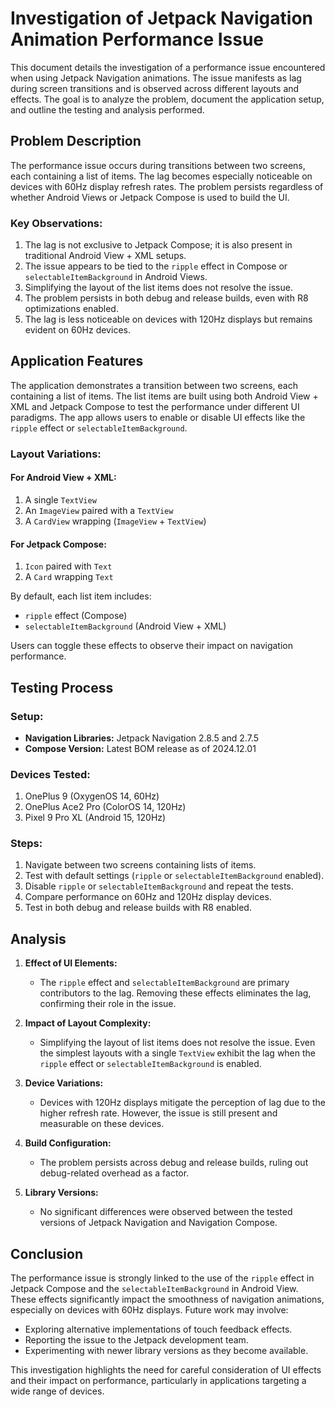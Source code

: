 # Investigation of Jetpack Navigation Animation Performance Issue

This document details the investigation of a performance issue encountered when using Jetpack Navigation animations. The issue manifests as lag during screen transitions and is observed across different layouts and effects. The goal is to analyze the problem, document the application setup, and outline the testing and analysis performed.

## Problem Description

The performance issue occurs during transitions between two screens, each containing a list of items. The lag becomes especially noticeable on devices with 60Hz display refresh rates. The problem persists regardless of whether Android Views or Jetpack Compose is used to build the UI.

### Key Observations:
1. The lag is not exclusive to Jetpack Compose; it is also present in traditional Android View + XML setups.
2. The issue appears to be tied to the `ripple` effect in Compose or `selectableItemBackground` in Android Views.
3. Simplifying the layout of the list items does not resolve the issue.
4. The problem persists in both debug and release builds, even with R8 optimizations enabled.
5. The lag is less noticeable on devices with 120Hz displays but remains evident on 60Hz devices.

## Application Features

The application demonstrates a transition between two screens, each containing a list of items. The list items are built using both Android View + XML and Jetpack Compose to test the performance under different UI paradigms. The app allows users to enable or disable UI effects like the `ripple` effect or `selectableItemBackground`.

### Layout Variations:
#### For Android View + XML:
1. A single `TextView`
2. An `ImageView` paired with a `TextView`
3. A `CardView` wrapping (`ImageView` + `TextView`)

#### For Jetpack Compose:
1. `Icon` paired with `Text`
2. A `Card` wrapping `Text`

By default, each list item includes:
- `ripple` effect (Compose)
- `selectableItemBackground` (Android View + XML)

Users can toggle these effects to observe their impact on navigation performance.

## Testing Process

### Setup:
- **Navigation Libraries:** Jetpack Navigation 2.8.5 and 2.7.5
- **Compose Version:** Latest BOM release as of 2024.12.01

### Devices Tested:
1. OnePlus 9 (OxygenOS 14, 60Hz)
2. OnePlus Ace2 Pro (ColorOS 14, 120Hz)
3. Pixel 9 Pro XL (Android 15, 120Hz)

### Steps:
1. Navigate between two screens containing lists of items.
2. Test with default settings (`ripple` or `selectableItemBackground` enabled).
3. Disable `ripple` or `selectableItemBackground` and repeat the tests.
4. Compare performance on 60Hz and 120Hz display devices.
5. Test in both debug and release builds with R8 enabled.

## Analysis

1. **Effect of UI Elements:**
    - The `ripple` effect and `selectableItemBackground` are primary contributors to the lag. Removing these effects eliminates the lag, confirming their role in the issue.

2. **Impact of Layout Complexity:**
    - Simplifying the layout of list items does not resolve the issue. Even the simplest layouts with a single `TextView` exhibit the lag when the `ripple` effect or `selectableItemBackground` is enabled.

3. **Device Variations:**
    - Devices with 120Hz displays mitigate the perception of lag due to the higher refresh rate. However, the issue is still present and measurable on these devices.

4. **Build Configuration:**
    - The problem persists across debug and release builds, ruling out debug-related overhead as a factor.

5. **Library Versions:**
    - No significant differences were observed between the tested versions of Jetpack Navigation and Navigation Compose.

## Conclusion

The performance issue is strongly linked to the use of the `ripple` effect in Jetpack Compose and the `selectableItemBackground` in Android View. These effects significantly impact the smoothness of navigation animations, especially on devices with 60Hz displays. Future work may involve:
- Exploring alternative implementations of touch feedback effects.
- Reporting the issue to the Jetpack development team.
- Experimenting with newer library versions as they become available.

This investigation highlights the need for careful consideration of UI effects and their impact on performance, particularly in applications targeting a wide range of devices.

